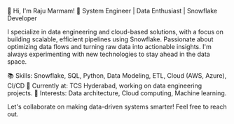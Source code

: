 👋 Hi, I'm Raju Marmam!
🚀 System Engineer | Data Enthusiast | Snowflake Developer

I specialize in data engineering and cloud-based solutions, with a focus on building scalable, efficient pipelines using Snowflake. Passionate about optimizing data flows and turning raw data into actionable insights. I'm always experimenting with new technologies to stay ahead in the data space.

📚 Skills: Snowflake, SQL, Python, Data Modeling, ETL, Cloud (AWS, Azure), CI/CD
💼 Currently at: TCS Hyderabad, working on data engineering projects.
🎯 Interests: Data architecture, Cloud computing, Machine learning.

Let's collaborate on making data-driven systems smarter! Feel free to reach out.
